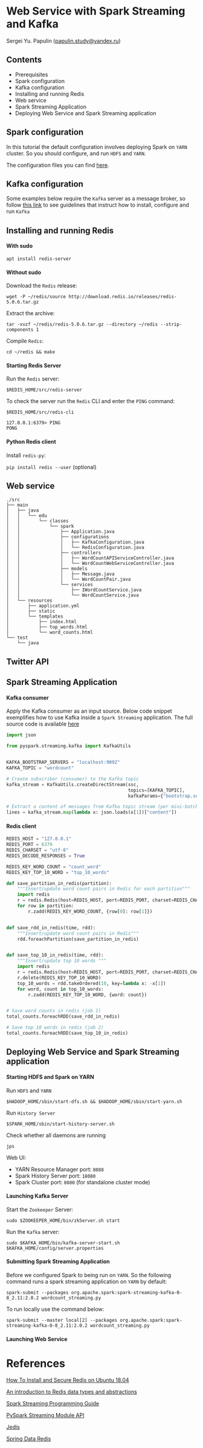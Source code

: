 # Web Service with Spark Streaming and Kafka
Sergei Yu. Papulin (papulin.study@yandex.ru)

## Contents

- Prerequisites
- Spark configuration
- Kafka configuration
- Installing and running Redis
- Web service
- Spark Streaming Application
- Deploying Web Service and Spark Streaming application

## Spark configuration

In this tutorial the default configuration involves deploying Spark on `YARN` cluster. So you should configure, and run `HDFS` and `YARN`.

The configuration files you can find [here](spark_basics.md).

## Kafka configuration

Some examples below require the `Kafka` server as a message broker, so follow [this link](kafka_basics.md) to see guidelines that instruct how to install, configure and run `Kafka`

## Installing and running Redis 

#### With sudo

`apt install redis-server`

#### Without sudo

Download the `Redis` release:

`wget -P ~/redis/source http://download.redis.io/releases/redis-5.0.6.tar.gz`

Extract the archive:

`tar -xvzf ~/redis/redis-5.0.6.tar.gz --directory ~/redis --strip-components 1`

Compile `Redis`:

`cd ~/redis && make`

#### Starting Redis Server

Run the `Redis` server:

`$REDIS_HOME/src/redis-server`

To check the server run the `Redis` CLI and enter the `PING` command:

`$REDIS_HOME/src/redis-cli`

```
127.0.0.1:6379> PING
PONG
```

#### Python Redis client


Install `redis-py`:

`pip install redis --user` (optional)



## Web service


```
./src
├── main
│   ├── java
│   │   └── edu
│   │       └── classes
│   │           └── spark
│   │               ├── Application.java
│   │               ├── configurations
│   │               │   ├── KafkaConfiguration.java
│   │               │   └── RedisConfiguration.java
│   │               ├── controllers
│   │               │   ├── WordCountAPIServiceController.java
│   │               │   └── WordCountWebServiceController.java
│   │               ├── models
│   │               │   ├── Message.java
│   │               │   └── WordCountPair.java
│   │               └── services
│   │                   ├── IWordCountService.java
│   │                   └── WordCountService.java
│   └── resources
│       ├── application.yml
│       ├── static
│       └── templates
│           ├── index.html
│           ├── top_words.html
│           └── word_counts.html
└── test
    └── java

```



## Twitter API



## Spark Streaming Application

#### Kafka consumer

Apply the Kafka consumer as an input source. Below code snippet exemplifies how to use Kafka inside a `Spark Streaming` application. The full source code is available [here]()

```python
import json

from pyspark.streaming.kafka import KafkaUtils


KAFKA_BOOTSTRAP_SERVERS = "localhost:9092"
KAFKA_TOPIC = "wordcount"

# Create subscriber (consumer) to the Kafka topic
kafka_stream = KafkaUtils.createDirectStream(ssc, 
                                             topics=[KAFKA_TOPIC],
                                             kafkaParams={"bootstrap.servers": KAFKA_BOOTSTRAP_SERVERS})

# Extract a content of messages from Kafka topic stream (per mini-batch)
lines = kafka_stream.map(lambda x: json.loads(x[1])["content"])

```

#### Redis client

```python
REDIS_HOST = "127.0.0.1"
REDIS_PORT = 6379
REDIS_CHARSET = "utf-8"
REDIS_DECODE_RESPONSES = True

REDIS_KEY_WORD_COUNT = "count_word"
REDIS_KEY_TOP_10_WORD = "top_10_words"

def save_partition_in_redis(partition):
    """Insert/update word count pairs in Redis for each partition"""
    import redis
    r = redis.Redis(host=REDIS_HOST, port=REDIS_PORT, charset=REDIS_CHARSET, decode_responses=REDIS_DECODE_RESPONSES)
    for row in partition:
        r.zadd(REDIS_KEY_WORD_COUNT, {row[0]: row[1]})


def save_rdd_in_redis(time, rdd):
    """Insert/update word count pairs in Redis"""
    rdd.foreachPartition(save_partition_in_redis)


def save_top_10_in_redis(time, rdd):
    """Insert/update top 10 words """
    import redis
    r = redis.Redis(host=REDIS_HOST, port=REDIS_PORT, charset=REDIS_CHARSET, decode_responses=REDIS_DECODE_RESPONSES)
    r.delete(REDIS_KEY_TOP_10_WORD)
    top_10_words = rdd.takeOrdered(10, key=lambda x: -x[1])
    for word, count in top_10_words:
        r.zadd(REDIS_KEY_TOP_10_WORD, {word: count})


# Save word counts in redis (job 1)
total_counts.foreachRDD(save_rdd_in_redis)

# Save top 10 words in redis (job 2)
total_counts.foreachRDD(save_top_10_in_redis)
```


## Deploying Web Service and Spark Streaming application

#### Starting HDFS and Spark on YARN

Run `HDFS` and `YARN`

`$HADOOP_HOME/sbin/start-dfs.sh && $HADOOP_HOME/sbin/start-yarn.sh`

Run `History Server`

`$SPARK_HOME/sbin/start-history-server.sh`

Check whether all daemons are running

`jps`

Web UI:
- YARN Resource Manager port: `8088`
- Spark History Server port: `18080`
- Spark Cluster port: `8080` (for standalone cluster mode)

#### Launching Kafka Server

Start the `Zookeeper` Server:

`sudo $ZOOKEEPER_HOME/bin/zkServer.sh start`

Run the `Kafka` server:

`sudo $KAFKA_HOME/bin/kafka-server-start.sh $KAFKA_HOME/config/server.properties`


#### Submitting Spark Streaming Application

Before we configured Spark to being run on `YARN`. So the following command runs a spark streaming application on `YARN` by default:

`spark-submit --packages org.apache.spark:spark-streaming-kafka-0-8_2.11:2.0.2 wordcount_streaming.py`

To run locally use the command below:

`spark-submit --master local[2] --packages org.apache.spark:spark-streaming-kafka-0-8_2.11:2.0.2 wordcount_streaming.py`

#### Launching Web Service



# References

[How To Install and Secure Redis on Ubuntu 18.04](https://www.digitalocean.com/community/tutorials/how-to-install-and-secure-redis-on-ubuntu-18-04)

[An introduction to Redis data types and abstractions](https://redis.io/topics/data-types-intro)

[Spark Streaming Programming Guide](https://spark.apache.org/docs/2.3.0/streaming-programming-guide.html)

[PySpark Streaming Module API](https://spark.apache.org/docs/2.3.0/api/python/pyspark.streaming.html)

[Jedis](https://github.com/xetorthio/jedis)

[Spring Data Redis](https://docs.spring.io/spring-data/data-redis/docs/current/reference/html/#reference)
